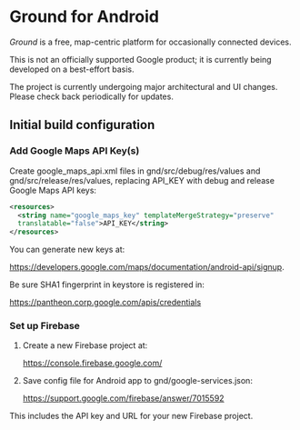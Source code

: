 # Ground for Android

*Ground* is a free, map-centric platform for occasionally connected devices.

This is not an officially supported Google product; it is currently being
developed on a best-effort basis.

The project is currently undergoing major architectural and UI changes.
Please check back periodically for updates.

## Initial build configuration

### Add Google Maps API Key(s)

Create google_maps_api.xml files in gnd/src/debug/res/values and
gnd/src/release/res/values, replacing API_KEY with debug and release Google Maps
API keys:

``` xml
<resources>
  <string name="google_maps_key" templateMergeStrategy="preserve"
  translatable="false">API_KEY</string>
</resources>
```

You can generate new keys at:

  https://developers.google.com/maps/documentation/android-api/signup.

Be sure SHA1 fingerprint in keystore is registered in:

  https://pantheon.corp.google.com/apis/credentials

### Set up Firebase

1. Create a new Firebase project at:

    https://console.firebase.google.com/

2. Save config file for Android app to gnd/google-services.json:

    https://support.google.com/firebase/answer/7015592

This includes the API key and URL for your new Firebase project.
